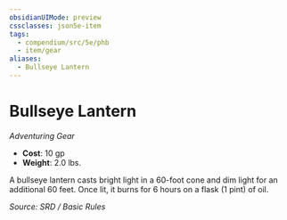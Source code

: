 ```yaml
---
obsidianUIMode: preview
cssclasses: json5e-item
tags:
  - compendium/src/5e/phb
  - item/gear
aliases:
  - Bullseye Lantern
---
```

# Bullseye Lantern
*Adventuring Gear*  

- **Cost**: 10 gp
- **Weight**: 2.0 lbs.

A bullseye lantern casts bright light in a 60-foot cone and dim light for an additional 60 feet. Once lit, it burns for 6 hours on a flask (1 pint) of oil.

*Source: SRD / Basic Rules*